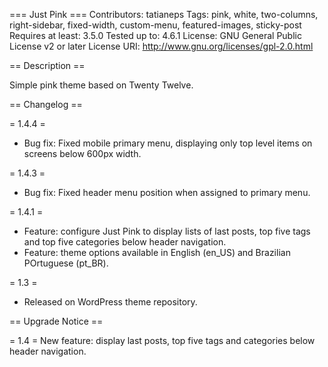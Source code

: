 === Just Pink ===
Contributors: tatianeps
Tags: pink, white, two-columns, right-sidebar, fixed-width, custom-menu, featured-images, sticky-post
Requires at least: 3.5.0
Tested up to: 4.6.1
License: GNU General Public License v2 or later
License URI: http://www.gnu.org/licenses/gpl-2.0.html


== Description ==

Simple pink theme based on Twenty Twelve.


== Changelog ==

= 1.4.4 =
* Bug fix: Fixed mobile primary menu, displaying only top level items on screens below 600px width.

= 1.4.3 =
* Bug fix: Fixed header menu position when assigned to primary menu.

= 1.4.1 =
* Feature: configure Just Pink to display lists of last posts, top five tags and top five categories below header navigation.
* Feature: theme options available in English (en_US) and Brazilian POrtuguese (pt_BR).

= 1.3 =
* Released on WordPress theme repository.

== Upgrade Notice ==

= 1.4 =
New feature: display last posts, top five tags and categories below header navigation.
